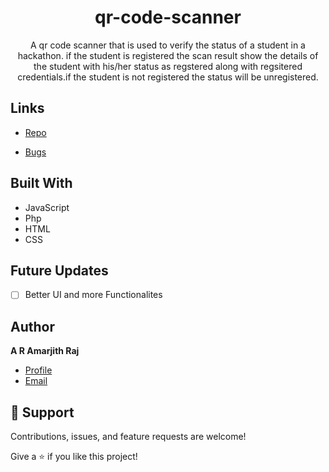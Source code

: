 <h1 align="center">qr-code-scanner</h1>

<p align="center">A qr code scanner that is used to verify the status of a student in a hackathon. if the student is registered the scan result show the details of the student with his/her status as regstered along with regsitered credentials.if the student is not registered the status will be unregistered.</p>

## Links

- [Repo](https://github.com/amarjith67/QR-Code-Scanner "QR Code Scanner Repo")

- [Bugs](https://github.com/amarjith67/QR-Code-Scanner/issues "Issues Page")


## Built With

- JavaScript
- Php
- HTML
- CSS

## Future Updates

- [ ] Better UI and more Functionalites

## Author

**A R Amarjith Raj**

- [Profile](https://github.com/amarjith67 "A R Amarjith Raj")
- [Email](mailto:amarjithraj67@gmail.com?subject=Hi "Hi!")


## 🤝 Support

Contributions, issues, and feature requests are welcome!

Give a ⭐️ if you like this project!